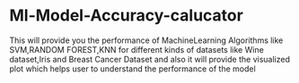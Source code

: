 # Ml-Model-Accuracy-calucator
This will provide you the performance of MachineLearning Algorithms like SVM,RANDOM FOREST,KNN for different kinds of datasets like Wine dataset,Iris and Breast Cancer Dataset and also it will provide the visualized plot which helps user to understand the performance of the model
